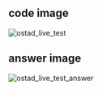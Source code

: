## code image
![ostad_live_test](https://github.com/zobayerdev/ostad_live_test/assets/74914169/dca5d956-1c9c-49d4-8502-5a9e22ecbb4e)

## answer image
![ostad_live_test_answer](https://github.com/zobayerdev/ostad_live_test/assets/74914169/f7932ec3-d2e2-4035-8026-1f5eb257d50f)
